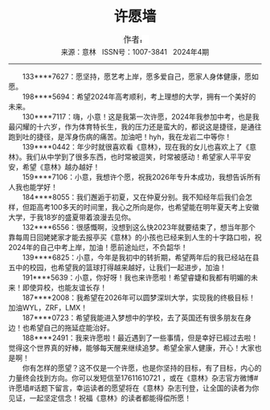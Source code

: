 # <center>许愿墙</center> 

<div align=center><img src="https://raw.githubusercontent.com/leaguecn/magazines/main/img_authors/%25d7%25f7%25d5%25df%25a3%25ba.jpg"></div> 

<center>来源：意林   ISSN号：1007-3841   2024年4期</center> 


* * *


　　133\*\*\*\*7627：愿坚持，愿艺考上岸，愿多爱自己，愿家人身体健康，愿如愿。  
　　198\*\*\*\*5694：希望2024年高考顺利，考上理想的大学，拥有一个美好的未来。  
　　130\*\*\*\*7117：嗨，小意！这是我第一次许愿，2024年我参加中考，也是我最闪耀的十六岁，作为体育特长生，我的压力还是蛮大的，都说这是捷径，是通往跑到吐的捷径，是浑身伤病的痛苦。加油吧！hyh，我在龙岩二中等你！  
　　139\*\*\*\*0442：年少时就很喜欢看《意林》，现在我的女儿也喜欢上了《意林》。我们从中学到了很多东西，也时常被逗笑，时常被感动！希望家人平平安安，希望《意林》越办越好！  
　　159\*\*\*\*7106：小意，我想许个愿，祝我2026年专升本成功，我想告诉所有人我也能学好！  
　　184\*\*\*\*8055：我们邂逅于初夏，又在仲夏分别。我不知经年后我们会怎样，但距高考100多天的时间里，我心之所向是你，也希望能在明年夏天考上安徽大学，于我18岁的盛夏带着浪漫去见你。  
　　132\*\*\*\*6556：很感慨啊，没想到这么快2023年就要结束了，想当年那个靠每周日回姥姥家才能去报亭买《意林》的小孩也已经来到人生的十字路口啦，祝2024年的自己中考上岸，加油！愿前途灿烂，不负韶华！  
　　139\*\*\*\*6825：小意，今年是我初中的转折期，希望两年后的我已经站在县五中的校园，也希望我的篮球打得越来越好，让我们一起进步，加油！  
　　191\*\*\*\*5639：小意，你好呀！我也来许愿啦！希望睿婕和我都有明媚的未来！即使异校，也能友谊长存！  
　　187\*\*\*\*2008：我希望在2026年可以圆梦深圳大学，实现我的终极目标！加油WYL，ZRF，LMX！  
　　187\*\*\*\*0723：希望我能进入梦想中的学校，去了英国还有很多朋友在身边！也希望自己的拖延症能治好。  
　　188\*\*\*\*2491：我来许愿啦！最近遇到了一些事情，但是幸好已經过去啦！觉得这个世界真的好棒，能够每天醒来继续追梦。希望全家人健康，开心！大家也是啊！  
　　你有怎样的愿望？这不仅是一个许愿，也是你坚持的目标，有了目标，内心的力量终会找到方向。你可以发短信至17611610721 ，或在《意林》杂志官方微博#许愿墙#话题下留言，幸运读者的愿望将在《意林》杂志刊登，让全国的读者为你见证，一起坚定信念！祝福《意林》的读者都能得偿所愿！
